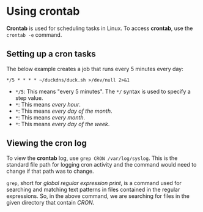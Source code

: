 # Using crontab

**Crontab** is used for scheduling tasks in Linux. To access **crontab**, use the `crontab -e` command.

## Setting up a cron tasks

The below example creates a job that runs every 5 minutes every day:

`*/5 * * * * ~/duckdns/duck.sh >/dev/null 2>&1`

- `*/5`: This means "every 5 minutes". The `*/` syntax is used to specify a step value.
- `*`: This means *every hour*.
- `*`: This means *every day of the month*.
- `*`: This means *every month*.
- `*`: This means *every day of the week*.

## Viewing the cron log

To view the **crontab** log, use `grep CRON /var/log/syslog`. This is the standard file path for logging cron activity and the command would need to change if that path was to change. 

`grep`, short for *global regular expression print*, is a command used for searching and matching text patterns in files contained in the regular expressions. So, in the above command, we are searching for files in the given directory that contain *CRON*.
